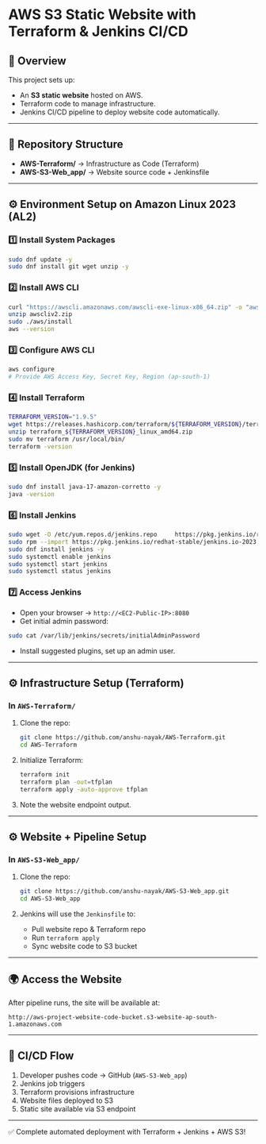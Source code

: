 # AWS S3 Static Website with Terraform & Jenkins CI/CD

## 📌 Overview
This project sets up:
- An **S3 static website** hosted on AWS.
- Terraform code to manage infrastructure.
- Jenkins CI/CD pipeline to deploy website code automatically.

---

## 📂 Repository Structure
- **AWS-Terraform/** → Infrastructure as Code (Terraform)
- **AWS-S3-Web_app/** → Website source code + Jenkinsfile

---

## ⚙️ Environment Setup on Amazon Linux 2023 (AL2)

### 1️⃣ Install System Packages
```bash
sudo dnf update -y
sudo dnf install git wget unzip -y
```

### 2️⃣ Install AWS CLI
```bash
curl "https://awscli.amazonaws.com/awscli-exe-linux-x86_64.zip" -o "awscliv2.zip"
unzip awscliv2.zip
sudo ./aws/install
aws --version
```

### 3️⃣ Configure AWS CLI
```bash
aws configure
# Provide AWS Access Key, Secret Key, Region (ap-south-1)
```

### 4️⃣ Install Terraform
```bash
TERRAFORM_VERSION="1.9.5"
wget https://releases.hashicorp.com/terraform/${TERRAFORM_VERSION}/terraform_${TERRAFORM_VERSION}_linux_amd64.zip
unzip terraform_${TERRAFORM_VERSION}_linux_amd64.zip
sudo mv terraform /usr/local/bin/
terraform -version
```

### 5️⃣ Install OpenJDK (for Jenkins)
```bash
sudo dnf install java-17-amazon-corretto -y
java -version
```

### 6️⃣ Install Jenkins
```bash
sudo wget -O /etc/yum.repos.d/jenkins.repo     https://pkg.jenkins.io/redhat-stable/jenkins.repo
sudo rpm --import https://pkg.jenkins.io/redhat-stable/jenkins.io-2023.key
sudo dnf install jenkins -y
sudo systemctl enable jenkins
sudo systemctl start jenkins
sudo systemctl status jenkins
```

### 7️⃣ Access Jenkins
- Open your browser → `http://<EC2-Public-IP>:8080`
- Get initial admin password:
```bash
sudo cat /var/lib/jenkins/secrets/initialAdminPassword
```

- Install suggested plugins, set up an admin user.

---

## ⚙️ Infrastructure Setup (Terraform)

### In `AWS-Terraform/`
1. Clone the repo:
   ```bash
   git clone https://github.com/anshu-nayak/AWS-Terraform.git
   cd AWS-Terraform
   ```

2. Initialize Terraform:
   ```bash
   terraform init
   terraform plan -out=tfplan
   terraform apply -auto-approve tfplan
   ```

3. Note the website endpoint output.

---

## ⚙️ Website + Pipeline Setup

### In `AWS-S3-Web_app/`
1. Clone the repo:
   ```bash
   git clone https://github.com/anshu-nayak/AWS-S3-Web_app.git
   cd AWS-S3-Web_app
   ```

2. Jenkins will use the `Jenkinsfile` to:
   - Pull website repo & Terraform repo
   - Run `terraform apply`
   - Sync website code to S3 bucket

---

## 🌍 Access the Website
After pipeline runs, the site will be available at:
```
http://aws-project-website-code-bucket.s3-website-ap-south-1.amazonaws.com
```

---

## 🚀 CI/CD Flow
1. Developer pushes code → GitHub (`AWS-S3-Web_app`)
2. Jenkins job triggers
3. Terraform provisions infrastructure
4. Website files deployed to S3
5. Static site available via S3 endpoint

---

✅ Complete automated deployment with Terraform + Jenkins + AWS S3!
